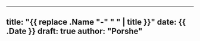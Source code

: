 
---
title: "{{ replace .Name "-" " " | title }}"
date: {{ .Date }}
draft: true
author: "Porshe"
---
